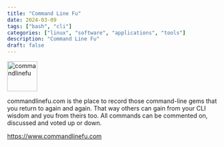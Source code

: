 ```yaml
---
title: "Command Line Fu"
date: 2024-03-09
tags: ["bash", "cli"]
categories: ["linux", "software", "applications", "tools"]
description: "Command Line Fu"
draft: false
---
```


<img src="https://upload.wikimedia.org/wikipedia/commons/thumb/4/4b/Bash_Logo_Colored.svg/2048px-Bash_Logo_Colored.svg.png" alt="commandlinefu" width="70" height="70">

commandlinefu.com is the place to record those command-line gems that you return to again and again. That way others can gain from your CLI wisdom and you from theirs too. All commands can be commented on, discussed and voted up or down.

https://www.commandlinefu.com
